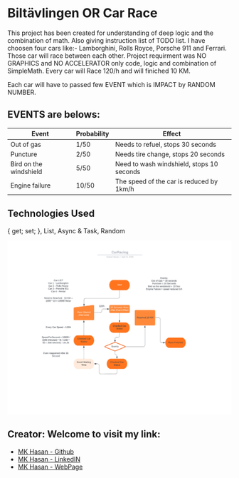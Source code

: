 # Biltävlingen OR Car Race
This project has been created for understanding of deep logic and the combination of math. Also giving instruction list of TODO list. I have choosen four cars like:- Lamborghini, Rolls Royce, Porsche 911 and Ferrari. Those car will race between each other. Project requirment was NO GRAPHICS and NO ACCELERATOR only code, logic and combination of SimpleMath. Every car will Race 120/h and will finiched 10 KM.

Each car will have to passed few EVENT which is IMPACT by RANDOM NUMBER. 

## EVENTS are belows:
|   Event     |   Probability    |Effect|
|-----|--------|-------|
|Out of gas |   1/50   | Needs to refuel, stops 30 seconds
|Puncture |   2/50   | Needs tire change, stops 20 seconds
|Bird on the windshield |  5/50   |  Need to wash windshield, stops 10 seconds
|Engine failure |    10/50     |  The speed of the car is reduced by 1km/h

## Technologies Used
{ get; set; }, List, Async & Task, Random 

![Diagram of Car Racing](CarRacing.jpeg)

## Creator: Welcome to visit my link:

- [MK Hasan - Github](https://github.com/chasmkhasan)
- [MK Hasan - LinkedIN](linkedin.com/in/md-kamrul-hasan-b72b1931)
- [MK Hasan - WebPage](chasmkhasan.github.io/Dynamic-CV/)
